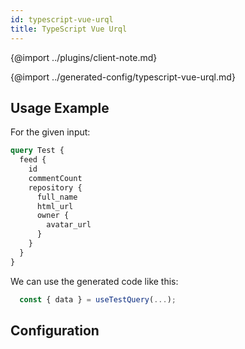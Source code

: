 ```yaml
---
id: typescript-vue-urql
title: TypeScript Vue Urql
---
```


{@import ../plugins/client-note.md}

{@import ../generated-config/typescript-vue-urql.md}

## Usage Example

For the given input:

```graphql
query Test {
  feed {
    id
    commentCount
    repository {
      full_name
      html_url
      owner {
        avatar_url
      }
    }
  }
}
```

We can use the generated code like this:

```ts
  const { data } = useTestQuery(...);
```

## Configuration
